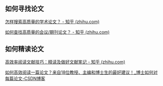 ## 如何寻找论文

[怎样搜索高质量的学术论文？ - 知乎 (zhihu.com)](https://www.zhihu.com/question/27202042#:~:text=怎样搜索高质量的学术论文？)

[如何查找高质量的会议/期刊论文？ - 知乎 (zhihu.com)](https://zhuanlan.zhihu.com/p/375843759)


## 如何精读论文

[高效率阅读文献技巧：精读及做好文献笔记 - 知乎 (zhihu.com)](https://zhuanlan.zhihu.com/p/349095906)

[如何高效阅读一篇论文？来自18位教授、主编和博士生的最好建议！_博士如何对每篇论文-CSDN博客](https://blog.csdn.net/zhaodongh/article/details/79432420)

